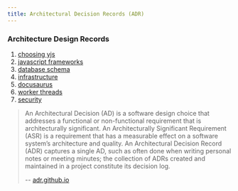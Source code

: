 ```yaml
---
title: Architectural Decision Records (ADR)
---
```



### Architecture Design Records

1. [choosing yjs](./01-choosing-yjs)
1. [javascript frameworks](./02-javascript-frameworks)
1. [database schema](./03-database-schema)
1. [infrastructure](./04-infrastructure)
1. [docusaurus](./05-docusaurus)
1. [worker threads](./06-worker-threads)
1. [security](./07-security)


> An Architectural Decision (AD) is a software design choice that addresses a functional or non-functional requirement that is architecturally significant.
> An Architecturally Significant Requirement (ASR) is a requirement that has a measurable effect on a software system’s architecture and quality.
> An Architectural Decision Record (ADR) captures a single AD, such as often done when writing personal notes or meeting minutes; the collection of ADRs created and maintained in a project constitute its decision log.
>
> -- [adr.github.io](https://adr.github.io/)
